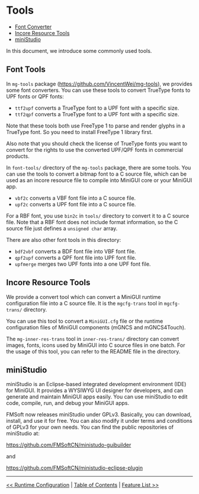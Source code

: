 # Tools

- [Font Converter](#font-converter)
- [Incore Resource Tools](#incore-resource-tools)
- [miniStudio](#ministudio)

In this document, we introduce some commonly used tools.

## Font Tools

In `mg-tools` package (<https://github.com/VincentWei/mg-tools>), we
provides some font converters. You can use these tools to convert
TrueType fonts to UPF fonts or QPF fonts:

- `ttf2upf` converts a TrueType font to a UPF font with a specific size.
- `ttf2qpf` converts a TrueType font to a UPF font with a specific size.

Note that these tools both use FreeType 1 to parse and render glyphs in
a TrueType font. So you need to install FreeType 1 library first.

Also note that you should check the license of TrueType fonts you
want to convert for the rights to use the converted UPF/QPF fonts
in commercial products.

In `font-tools/` directory of the `mg-tools` package, there are some
tools. You can use the tools to convert a bitmap font to a C source
file, which can be used as an incore resource file to compile into
MiniGUI core or your MiniGUI app.

- `vbf2c` converts a VBF font file into a C source file.
- `upf2c` converts a UPF font file into a C source file.

For a RBF font, you use `bin2c` in `tools/` directory to convert
it to a C source file. Note that a RBF font does not include format
information, so the C source file just defines a `unsigned char` array.

There are also other font tools in this directory:

- `bdf2vbf` converts a BDF font file into VBF font file.
- `qpf2upf` converts a QPF font file into UPF font file.
- `upfmerge` merges two UPF fonts into a one UPF font file.

## Incore Resource Tools

We provide a convert tool which can convert a MiniGUI runtime configuration
file into a C source file. It is the `mgcfg-trans` tool in `mgcfg-trans/`
directory.

You can use this tool to convert a `MiniGUI.cfg` file or the runtime
configuration files of MiniGUI components (mGNCS and mGNCS4Touch).

The `mg-inner-res-trans` tool in `inner-res-trans/` directory can convert
images, fonts, icons used by MiniGUI into C source files in one batch.
For the usage of this tool, you can refer to the README file in the directory.

## miniStudio

miniStudio is an Eclipse-based integrated development environment (IDE) for MiniGUI.
It provides a WYSIWYG UI designer for developers, and can generate and maintain
MiniGUI apps easily. You can use miniStudio to edit code, compile, run, and debug
your MiniGUI apps.

FMSoft now releases miniStudio under GPLv3. Basically, you can download, install,
and use it for free. You can also modify it under terms and conditions of GPLv3
for your own needs. You can find the public repositories of miniStudio at:

<https://github.com/FMSoftCN/ministudo-guibuilder>

and

<https://github.com/FMSoftCN/ministudio-eclipse-plugin>

---

[&lt;&lt; Runtime Configuration](MiniGUIUserManualRuntimeConfiguration.md) |
[Table of Contents](README.md) |
[Feature List &gt;&gt;](MiniGUIUserManualFeatureList.md)

[Quick Start]: /user-manual/MiniGUIUserManualQuickStart.md
[Building MiniGUI]: /user-manual/MiniGUIUserManualBuildingMiniGUI.md
[Compile-time Configuration]: /user-manual/MiniGUIUserManualCompiletimeConfiguration.md
[Runtime Configuration]: /user-manual/MiniGUIUserManualRuntimeConfiguration.md
[Tools]: /user-manual/MiniGUIUserManualTools.md
[Feature List]: /user-manual/MiniGUIUserManualFeatureList.md
[FAQs]: /user-manual/MiniGUIUserManualFAQsEN.md
[常见问题]: /user-manual/MiniGUIUserManualFAQsZH.md

[Release Notes for MiniGUI 3.2]: /supplementary-docs/Release-Notes-for-MiniGUI-3.2.md
[Release Notes for MiniGUI 4.0]: /supplementary-docs/Release-Notes-for-MiniGUI-4.0.md
[Showing Text in Complex or Mixed Scripts]: /supplementary-docs/Showing-Text-in-Complex-or-Mixed-Scripts.md
[Supporting and Using Extra Input Messages]: /supplementary-docs/Supporting-and-Using-Extra-Input-Messages.md
[Using CommLCD NEWGAL Engine and Comm IAL Engine]: /supplementary-docs/Using-CommLCD-NEWGAL-Engine-and-Comm-IAL-Engine.md
[Using Enhanced Font Interfaces]: /supplementary-docs/Using-Enhanced-Font-Interfaces.md
[Using Images and Fonts on System without File System]: /supplementary-docs/Using-Images-and-Fonts-on-System-without-File-System.md
[Using SyncUpdateDC to Reduce Screen Flicker]: /supplementary-docs/Using-SyncUpdateDC-to-Reduce-Screen-Flicker.md
[Writing DRI Engine Driver for Your GPU]: /supplementary-docs/Writing-DRI-Engine-Driver-for-Your-GPU.md
[Writing MiniGUI Apps for 64-bit Platforms]: /supplementary-docs/Writing-MiniGUI-Apps-for-64-bit-Platforms.md

[MiniGUI User Manual]: /user-manual/README.md
[MiniGUI Programming Guide]: /programming-guide/README.md
[MiniGUI Porting Guide]: /porting-guide/README.md
[MiniGUI API Reference Manuals]: /api-reference/README.md

[MiniGUI Official Website]: http://www.minigui.com
[Beijing FMSoft Technologies Co., Ltd.]: https://www.fmsoft.cn
[FMSoft Technologies]: https://www.fmsoft.cn
[HarfBuzz]: https://www.freedesktop.org/wiki/Software/HarfBuzz/
